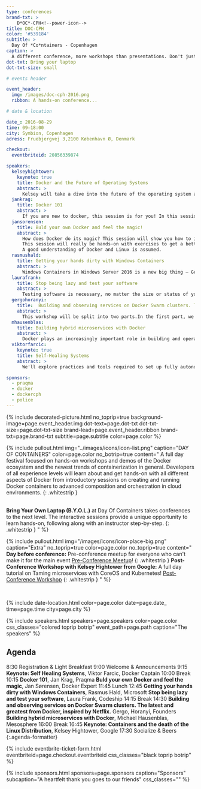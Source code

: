 ```yaml
---
type: conferences
brand-txt: >
    D*OC*-CPH<!--power-icon-->
title: DOC-CPH
color: '#539184'
subtitle: >
  Day Of *Co*ntainers - Copenhagen
caption: >
  A different conference, more workshops than presentations. Don't just listen - work and learn. Bring your laptop; we'll be hacking containers all day
dot-txt: Bring your laptop
dot-txt-size: small

# events header

event_header:
  img: /images/doc-cph-2016.png
  ribbon: A hands-on conference...

# date & location

date_: 2016-08-29
time: 09—18:00
city: Symbion, Copenhagen
adress: Fruebjergvej 3,2100 København Ø, Denmark

checkout:
  eventbriteid: 20856339874

speakers:
  kelseyhightower:
    keynote: true
    title: Docker and the Future of Operating Systems
    abstract: >
      Kelsey will take a dive into the future of the operating system and how containers have the potential to destroy the Linux distro as we know it.
  jankrag:
    title: Docker 101
    abstract: >
      If you are new to docker, this session is for you! In this sessions you will learn all the basics of docker and its main components. We will go through the the concept of containers, writing your own docker files, connecting data volumes, and basic orchestration with compose and swarm. Bring your laptops!
  jansorensen:
    title: Buld your own Docker and feel the magic!
    abstract: >
      How does Docker do its magic? This session will show you how to implement some essential Docker commands as shell scripts. You will learn how to setup a “containerized environment” using standard Linux features. We will implement core Docker features including image builds, pulling images, and running an image as a container.
      This session will really be hands-on with exercises to get a better understanding of the topic. A Vagrant virtual machine will be provided with all the tools you need, so make sure you have Vagrant on you laptop.
      A good understanding of Docker and Linux is assumed.
  rasmushald:
    title: Getting your hands dirty with Windows Containers
    abstract: >
      Windows Containers in Windows Server 2016 is a new big thing – Get a solid introduction to the upcoming Windows and Hyper-V Containers that will be part of the next release of Windows Server.
  laurafrank:
    title: Stop being lazy and test your software
    abstract: >
      Testing software is necessary, no matter the size or status of your company. Introducing Docker to your development workflow can help you write and run your testing frameworks more efficiently, so that you can always deliver your best product to your customers and there are no excuses for not writing tests anymore.
  gergohoranyi:
    title:  Building and observing services on Docker Swarm clusters. The latest and greatest from Docker, inspired by Netflix.
    abstract: >
      This workshop will be split into two parts.In the first part, we will go over some of the features of the latest edition of Docker Swarm and we will set up a few services on it. In the second part, we will dive into a new way of visualizing your clusters and how can we use your engineering intuition to understand complex failure scenarios.
  mhausenblas:
    title: Building hybrid microservices with Docker
    abstract: >
      Docker plays an increasingly important role in building and operating modern applications, both on-premises and in the cloud. In this introductory workshop, you will get an end-to-end understanding of Linux containers and how to operate and orchestrate them at scale. The course will teach you about the low-level concepts that make up Linux containers, how to deploy Docker containers, and how to orchestrate them using tools like Kubernetes and Mesos Marathon
  viktorfarcic:
    keynote: true
    title: Self-Healing Systems
    abstract: >
      We'll explore practices and tools required to set up fully autonomous self-healing systems capable of both reactive recuperation from failures and proactive predictions of steps that should be taken to prevent failures before they happen.   We'll use tools like Docker, Docker Swarm, Docker Compose, Consul, Consul Template, Registrator and Jenkins to design and develop a system that is continuously deploying services packed as containers and performs actions that will recuperate it from failures and scale or de-scale depending on historical records.

sponsors:
  - praqma
  - docker
  - dockercph
  - police
---
```


{% include decorated-picture.html
no_toprip=true
background-image=page.event_header.img
dot-text=page.dot-txt
dot-txt-size=page.dot-txt-size
brand-lead=page.event_header.ribbon
brand-txt=page.brand-txt
subtitle=page.subtitle
color=page.color %}

{% include pullout.html
img="../images/icons/icon-list.png"
caption="DAY OF CONTAINERS"
color=page.color
no_botrip=true
content="
A full day festival focused on hands-on workshops and demos of the Docker ecosystem and the newest trends of containerization in general. Developers of all experience levels will learn about and get hands-on with all different aspects of Docker from introductory sessions on creating and running Docker containers to advanced composition and orchestration in cloud environments.
{: .whitestrip }  
 <br />

**Bring Your Own Laptop (B.Y.O.L.)** at Day Of Containers takes conferences to the next level. The interactive sessions provide a unique opportunity to learn hands-on, following along with an instructor step-by-step.
{: .whitestrip }
"
%}

{% include pullout.html
img="/images/icons/icon-place-big.png"
caption="Extra"
no_toprip=true
color=page.color
no_toprip=true
content="
**Day before conference:** Pre-conference meetup for everyone who can't make it for the main event [Pre-Conference Meetup](http://www.meetup.com/Docker-Copenhagen/events/231588987/)!
{: .whitestrip }
**Post-Conference Workshop with Kelsey Hightower from Google:** A full day tutorial on Taming microservices with CoreOS and Kubernetes! [Post-Conference Workshop](https://doccphworkshop.eventbrite.co.uk)
{: .whitestrip }
"
%}

<br/>

{% include date-location.html
color=page.color
date=page.date_
time=page.time
city=page.city %}

{% include speakers.html
speakers=page.speakers
color=page.color
css_classes="colored toprip botrip"
event_path=page.path
caption="The speakers" %}


Agenda
---

8:30
Registration & Light Breakfast
9:00
Welcome & Announcements
9:15
**Keynote: Self Healing Systems**, Viktor Farcic, Docker Captain
10:00
Break
10:15
**Docker 101**, Jan Krag, Praqma
**Buld your own Docker and feel the magic**, Jan Sørensen, Docker Expert
11:45
Lunch
12:45
**Getting your hands dirty with Windows Containers**, Rasmus Hald, Microsoft
**Stop being lazy and test your software**, Laura Frank, Codeship
14:15
Break
14:30
**Building and observing services on Docker Swarm clusters. The latest and greatest from Docker, inspired by Netflix.** Gergo, Horanyi, Founders
**Building hybrid microservices with Docker**, Michael Hausenblas, Mesosphere
16:00
Break
16:45
**Keynote: Containers and the death of the Linux Distribution**, Kelsey Hightower, Google
17:30
Socialize & Beers
{:.agenda-formatter}


{% include eventbrite-ticket-form.html
eventbriteid=page.checkout.eventbriteid
css_classes="black toprip botrip" %}

{% include sponsors.html
sponsors=page.sponsors
caption="Sponsors"
subcaption="A heartfelt thank you goes to our friends"
css_classes="" %}
